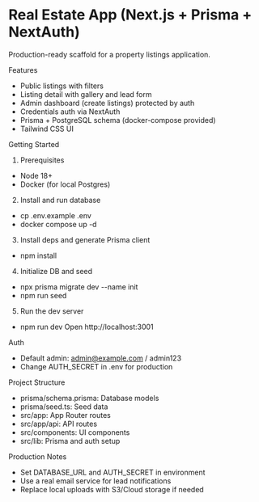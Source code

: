 # Real Estate App (Next.js + Prisma + NextAuth)

Production-ready scaffold for a property listings application.

Features
- Public listings with filters
- Listing detail with gallery and lead form
- Admin dashboard (create listings) protected by auth
- Credentials auth via NextAuth
- Prisma + PostgreSQL schema (docker-compose provided)
- Tailwind CSS UI

Getting Started
1) Prerequisites
- Node 18+
- Docker (for local Postgres)

2) Install and run database
- cp .env.example .env
- docker compose up -d

3) Install deps and generate Prisma client
- npm install

4) Initialize DB and seed
- npx prisma migrate dev --name init
- npm run seed

5) Run the dev server
- npm run dev
Open http://localhost:3001

Auth
- Default admin: admin@example.com / admin123
- Change AUTH_SECRET in .env for production

Project Structure
- prisma/schema.prisma: Database models
- prisma/seed.ts: Seed data
- src/app: App Router routes
- src/app/api: API routes
- src/components: UI components
- src/lib: Prisma and auth setup

Production Notes
- Set DATABASE_URL and AUTH_SECRET in environment
- Use a real email service for lead notifications
- Replace local uploads with S3/Cloud storage if needed